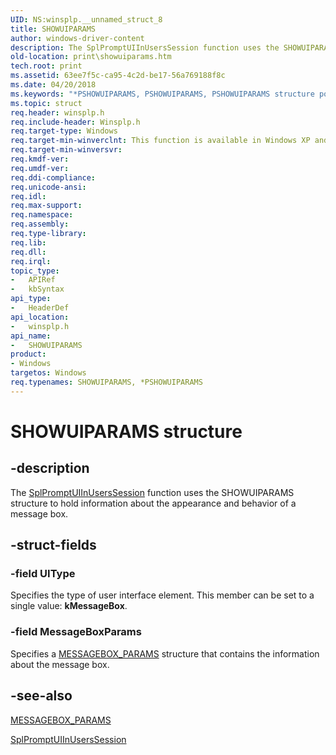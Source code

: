 ```yaml
---
UID: NS:winsplp.__unnamed_struct_8
title: SHOWUIPARAMS
author: windows-driver-content
description: The SplPromptUIInUsersSession function uses the SHOWUIPARAMS structure to hold information about the appearance and behavior of a message box.
old-location: print\showuiparams.htm
tech.root: print
ms.assetid: 63ee7f5c-ca95-4c2d-be17-56a769188f8c
ms.date: 04/20/2018
ms.keywords: "*PSHOWUIPARAMS, PSHOWUIPARAMS, PSHOWUIPARAMS structure pointer [Print Devices], SHOWUIPARAMS, SHOWUIPARAMS structure [Print Devices], print.showuiparams, spoolfnc_bf6ce7c8-8b86-40c9-9b03-64c3e3366a04.xml, winsplp/PSHOWUIPARAMS, winsplp/SHOWUIPARAMS"
ms.topic: struct
req.header: winsplp.h
req.include-header: Winsplp.h
req.target-type: Windows
req.target-min-winverclnt: This function is available in Windows XP and later operating systems.
req.target-min-winversvr: 
req.kmdf-ver: 
req.umdf-ver: 
req.ddi-compliance: 
req.unicode-ansi: 
req.idl: 
req.max-support: 
req.namespace: 
req.assembly: 
req.type-library: 
req.lib: 
req.dll: 
req.irql: 
topic_type:
-	APIRef
-	kbSyntax
api_type:
-	HeaderDef
api_location:
-	winsplp.h
api_name:
-	SHOWUIPARAMS
product:
- Windows
targetos: Windows
req.typenames: SHOWUIPARAMS, *PSHOWUIPARAMS
---
```


# SHOWUIPARAMS structure


## -description


The <a href="https://msdn.microsoft.com/library/windows/hardware/ff562679">SplPromptUIInUsersSession</a> function uses the SHOWUIPARAMS structure to hold information about the appearance and behavior of a message box.


## -struct-fields




### -field UIType

Specifies the type of user interface element. This member can be set to a single value: <b>kMessageBox</b>.


### -field MessageBoxParams

Specifies a <a href="https://msdn.microsoft.com/library/windows/hardware/ff556545">MESSAGEBOX_PARAMS</a> structure that contains the information about the message box.


## -see-also




<a href="https://msdn.microsoft.com/library/windows/hardware/ff556545">MESSAGEBOX_PARAMS</a>



<a href="https://msdn.microsoft.com/library/windows/hardware/ff562679">SplPromptUIInUsersSession</a>
 

 

